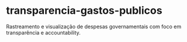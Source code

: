 # transparencia-gastos-publicos
Rastreamento e visualização de despesas governamentais com foco em transparência e accountability.
